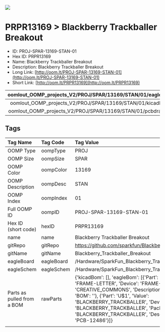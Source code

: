 


  
![][im]
# PRPR13169 > Blackberry Trackballer Breakout

- ID: PROJ-SPAR-13169-STAN-01
- Hex ID: PRPR13169
- Name: Blackberry Trackballer Breakout
- Description: Blackberry Trackballer Breakout
- Long Link: [http://oom.lt/PROJ-SPAR-13169-STAN-01](http://oom.lt/PROJ-SPAR-13169-STAN-01)
- Short Link: [http://oom.lt/PRPR13169](http://oom.lt/PRPR13169)
  

|oomlout_OOMP_projects_V2/PROJ/SPAR/13169/STAN/01/eagleImage.png|oomlout_OOMP_projects_V2/PROJ/SPAR/13169/STAN/01/eagleSchemImage.png|oomlout_OOMP_projects_V2/PROJ/SPAR/13169/STAN/01/kicadPcb3dFront.png|oomlout_OOMP_projects_V2/PROJ/SPAR/13169/STAN/01/kicadPcb3dBack.png|
| :---: | :---: | :---: | :---: |
|oomlout_OOMP_projects_V2/PROJ/SPAR/13169/STAN/01/kicadPcb3d.png|oomlout_OOMP_projects_V2/PROJ/SPAR/13169/STAN/01/bomBack.png|oomlout_OOMP_projects_V2/PROJ/SPAR/13169/STAN/01/bomFront.png|oomlout_OOMP_projects_V2/PROJ/SPAR/13169/STAN/01/pcbdraw.svg|
|oomlout_OOMP_projects_V2/PROJ/SPAR/13169/STAN/01/pcbdrawBack.svg||||

## Tags
  

|Tag Name|Tag Code|Tag Value|
| :--- | :--- | :--- |
|OOMP Type|oompType|PROJ|
|OOMP Size|oompSize|SPAR|
|OOMP Color|oompColor|13169|
|OOMP Description|oompDesc|STAN|
|OOMP Index|oompIndex|01|
|Full OOMP ID|oompID|PROJ-SPAR-13169-STAN-01|
|Hex ID (short code)|hexID|PRPR13169|
|name|name|Blackberry Trackballer Breakout|
|gitRepo|gitRepo|https://github.com/sparkfun/Blackberry_Trackballer_Breakout|
|gitName|gitName|Blackberry_Trackballer_Breakout|
|eagleBoard|eagleBoard|/Hardware/SparkFun_Blackberry_Trackballer_Breakout.brd|
|eagleSchem|eagleSchem|/Hardware/SparkFun_Blackberry_Trackballer_Breakout.sch|
|Parts as pulled from a BOM|rawParts|{'kicadBom': [], 'eagleBom': [{'Part': 'FRAME1', 'Value': 'FRAME-LETTER', 'Device': 'FRAME-LETTER', 'Package': 'CREATIVE_COMMONS', 'Description': 'Schematic Frame', 'BOM': ''}, {'Part': 'U$1', 'Value': 'BLACKBERRY_TRACKBALLER', 'Device': 'BLACKBERRY_TRACKBALLER', 'Package': 'BLACKBERRY_TRACKBALLER', 'Description': '', 'BOM': 'PCB-12486'}]}|
||||



[im]: PROJ/SPAR/13169/STAN/01/kicadPcb3d_450.png
